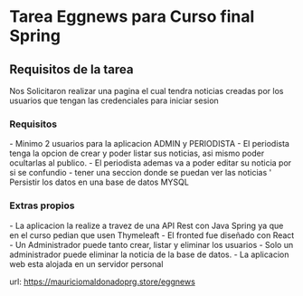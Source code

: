 
<h1>Tarea Eggnews para Curso final Spring </h1>

<h2>Requisitos de la tarea</h2>

Nos Solicitaron realizar una pagina el cual tendra noticias creadas por los usuarios que tengan las credenciales para iniciar sesion 

<h3>Requisitos</h3>
- Minimo 2 usuarios para la aplicacion ADMIN y PERIODISTA
- El periodista tenga la opcion de crear y poder listar sus noticias, asi mismo poder ocultarlas al publico.
- El periodista ademas va a poder editar su noticia por si se confundio
- tener una seccion donde se puedan ver las noticias
' Persistir los datos en una base de datos MYSQL

<h3>Extras propios</h3>
- La aplicacion la realize a travez de una API Rest con Java Spring ya que en el curso pedian que usen Thymeleaft
- El fronted fue diseñado con React
- Un Administrador puede tanto crear, listar y eliminar los usuarios
- Solo un administrador puede eliminar la noticia de la base de datos.
- La aplicacion web esta alojada en un servidor personal

url: https://mauriciomaldonadoprg.store/eggnews
